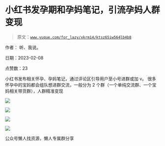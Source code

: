 # 小红书发孕期和孕妈笔记，引流孕妈人群变现

> 原文：[`www.yuque.com/for_lazy/xkrm14/ktsz65iw564lb4b8`](https://www.yuque.com/for_lazy/xkrm14/ktsz65iw564lb4b8)

作者： 听、我说。

日期：2023-02-08

点赞数：23

小红书发布相关怀孕、孕妈笔记，通过评论区引导用户至小号进群或加 v。 很多怀孕中的宝妈都会组队想进群交流，一般分为 2 个群（一个单纯交流群、一个宝妈相关带货群），人群精准变现

![](img/a0392d4845f050932d3dc1d7bfd11efc.png)  

![](img/a1bc3a8253321a7cbd12832193c871c1.png)  

![](img/37b04ff843ce39fa595153c0734bdcd6.png)  

![](img/fbfc1fb6257f9f1c99fa00ad2aefdb77.png)  

公众号懒人找资源，懒人专属群分享

